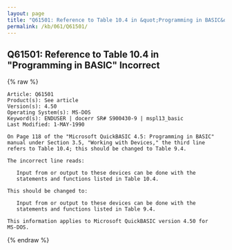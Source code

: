 ```yaml
---
layout: page
title: "Q61501: Reference to Table 10.4 in &quot;Programming in BASIC&quot; Incorrect"
permalink: /kb/061/Q61501/
---
```


## Q61501: Reference to Table 10.4 in &quot;Programming in BASIC&quot; Incorrect

{% raw %}

	Article: Q61501
	Product(s): See article
	Version(s): 4.50
	Operating System(s): MS-DOS
	Keyword(s): ENDUSER | docerr SR# S900430-9 | mspl13_basic
	Last Modified: 1-MAY-1990
	
	On Page 118 of the "Microsoft QuickBASIC 4.5: Programming in BASIC"
	manual under Section 3.5, "Working with Devices," the third line
	refers to Table 10.4; this should be changed to Table 9.4.
	
	The incorrect line reads:
	
	   Input from or output to these devices can be done with the
	   statements and functions listed in Table 10.4.
	
	This should be changed to:
	
	   Input from or output to these devices can be done with the
	   statements and functions listed in Table 9.4.
	
	This information applies to Microsoft QuickBASIC version 4.50 for
	MS-DOS.

{% endraw %}
